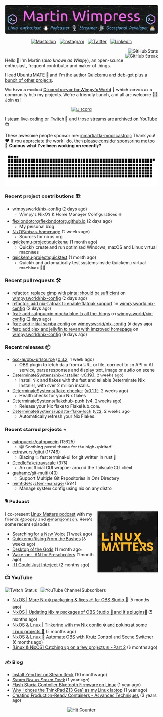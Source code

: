 <p align="center">
  <a href="https://wimpysworld.com" target="_blank"><img src="https://raw.githubusercontent.com/flexiondotorg/flexiondotorg/main/.github/github-header-image.png"></a>
</p>
<p align="center">
  &nbsp;<a href="https://fosstodon.org/@wimpy" target="_blank"><img alt="Mastodon" src="https://img.shields.io/badge/Mastodon-6468fa?style=for-the-badge&logo=mastodon&logoColor=%23ffffff"></a>&nbsp;
  &nbsp;<a href="https://www.instagram.com/wimpysworld/" target="_blank"><img alt="Instagram" src="https://img.shields.io/badge/instagram-d3175c?style=for-the-badge&logo=instagram&logoColor=%23ffffff"></a>&nbsp;
  &nbsp;<a href="https://twitter.com/m_wimpress" target="_blank"><img alt="Twitter" src="https://img.shields.io/badge/Twitter-303030?style=for-the-badge&logo=x&logoColor=%23ffffff"></a>&nbsp;
  &nbsp;<a href="https://www.linkedin.com/in/martinwimpress/" target="_blank"><img alt="LinkedIn" src="https://img.shields.io/badge/LinkedIn-1667be?style=for-the-badge&logo=linkedin&logoColor=%23ffffff"></a>&nbsp;
</p>
<a href="https://github.com/flexiondotorg" target="_blank"><img align="right" src="https://github-readme-stats.vercel.app/api?username=flexiondotorg&show_icons=true&show=reviews,discussions_started,discussions_answered,prs_merged&include_all_commits=true&bg_color=0E1117&title_color=fa66ed&icon_color=6bbbfa&text_color=c5c8c6&ring_color=98ed3f&border_radius=8" alt="GitHub Stats"></a>
<br />
<a href="https://github.com/flexiondotorg" target="_blank"><img align="right" src="https://streak-stats.demolab.com?user=flexiondotorg&theme=cobalt&border_radius=8&date_format=j%20M%5B%20Y%5D&mode=daily&card_width=465&hide_total_contributions=true" alt="GitHub Streak" /></a>

Hello 👋 I'm Martin (*also known as Wimpy*), an open-source enthusiast, frequent contributor and maker of things.

I lead [Ubuntu MATE](https://ubuntu-mate.org) 🧉 and I'm the author [Quickemu](https://github.com/quickemu-project)
and [deb-get](https://github.com/wimpysworld/deb-get) plus a [bunch of other projects](https://wimpysworld.com/projects/).

We have a modest [Discord server for Wimpy's World](https://wimpysworld.io/discord) 💬 which serves as a community hub my projects.
We're a friendly bunch, and all are welcome 🏳️‍🌈 Join us!

<div align="center"><a href="https://wimpysworld.io/discord" target="_blank"><img alt="Discord" src="https://img.shields.io/discord/712850672223125565?style=for-the-badge&logo=discord&logoColor=%23ffffff&label=Discord&labelColor=%234253e8&color=%23e4e2e2"></a></div>

I [steam live-coding on Twitch](https://twitch.tv/WimpysWorld) 📡 and those streams are [archived on YouTube](https://youtube.com/WimpysWorld) 📺️

These awesome people sponsor me: [mmartial](https://github.com/mmartial)[da-moon](https://github.com/da-moon)[castrojo](https://github.com/castrojo) Thank you! ❤️
If you appreciate the work I do, then [please consider sponsoring me too](https://github.com/sponsors/flexiondotorg) 🤑 **Curious what I've been working on recently?**
<div align="center">
  <img align="center" alt="GitHub Contribution Snake" src="https://raw.githubusercontent.com/flexiondotorg/flexiondotorg/snake/github-contribution-grid-snake-dark.svg">
</div>

### Recent project contributions 🏗️


- [wimpysworld/nix-config](https://github.com/wimpysworld/nix-config) (2 days ago)
  - Wimpy&#39;s NixOS  &amp; Home Manager Configurations ❄️
- [flexiondotorg/flexiondotorg.github.io](https://github.com/flexiondotorg/flexiondotorg.github.io) (2 days ago)
  - My personal blog
- [NixOS/nixos-homepage](https://github.com/NixOS/nixos-homepage) (2 weeks ago)
  - Sources for nixos.org
- [quickemu-project/quickemu](https://github.com/quickemu-project/quickemu) (1 month ago)
  - Quickly create and run optimised Windows, macOS and Linux virtual machines
- [quickemu-project/quicktest](https://github.com/quickemu-project/quicktest) (1 month ago)
  - Quickly and automatically test systems inside Quickemu virtual machines 🧑‍🔬

### Recent pull requests 🛠️


- [refactor: replace gimp with pinta; should be sufficient](https://github.com/wimpysworld/nix-config/pull/212) on [wimpysworld/nix-config](https://github.com/wimpysworld/nix-config) (2 days ago)
- [refactor: add nix-flatpak to enable flatpak support](https://github.com/wimpysworld/nix-config/pull/211) on [wimpysworld/nix-config](https://github.com/wimpysworld/nix-config) (2 days ago)
- [feat: add catppuccin mocha blue to all the things](https://github.com/wimpysworld/nix-config/pull/209) on [wimpysworld/nix-config](https://github.com/wimpysworld/nix-config) (2 days ago)
- [feat: add initial samba config](https://github.com/wimpysworld/nix-config/pull/207) on [wimpysworld/nix-config](https://github.com/wimpysworld/nix-config) (6 days ago)
- [feat: add plex and jellyfin to revan with improved homepage](https://github.com/wimpysworld/nix-config/pull/206) on [wimpysworld/nix-config](https://github.com/wimpysworld/nix-config) (6 days ago)

### Recent releases 📦️


- [occ-ai/obs-urlsource](https://github.com/occ-ai/obs-urlsource) ([0.3.2](https://github.com/occ-ai/obs-urlsource/releases/tag/0.3.2), 1 week ago)
  - OBS plugin to fetch data from a URL or file, connect to an API or AI service, parse responses and display text, image or audio on scene
- [DeterminateSystems/nix-installer](https://github.com/DeterminateSystems/nix-installer) ([v0.19.1](https://github.com/DeterminateSystems/nix-installer/releases/tag/v0.19.1), 2 weeks ago)
  - Install Nix and flakes with the fast and reliable Determinate Nix Installer, with over 2 million installs.
- [DeterminateSystems/flake-checker](https://github.com/DeterminateSystems/flake-checker) ([v0.1.19](https://github.com/DeterminateSystems/flake-checker/releases/tag/v0.1.19), 2 weeks ago)
  - Health checks for your Nix flakes
- [DeterminateSystems/flakehub-push](https://github.com/DeterminateSystems/flakehub-push) ([v4](https://github.com/DeterminateSystems/flakehub-push/releases/tag/v4), 2 weeks ago)
  - Release your Nix flake to FlakeHub.com.
- [DeterminateSystems/update-flake-lock](https://github.com/DeterminateSystems/update-flake-lock) ([v22](https://github.com/DeterminateSystems/update-flake-lock/releases/tag/v22), 2 weeks ago)
  - Automatically refresh your Nix Flakes.

### Recent starred projects ⭐️


- [catppuccin/catppuccin](https://github.com/catppuccin/catppuccin) (13625)
  - 😸 Soothing pastel theme for the high-spirited!
- [extrawurst/gitui](https://github.com/extrawurst/gitui) (17746)
  - Blazing 💥 fast terminal-ui for git written in rust 🦀
- [DeedleFake/trayscale](https://github.com/DeedleFake/trayscale) (378)
  - An unofficial GUI wrapper around the Tailscale CLI client.
- [grahamc/git-multi](https://github.com/grahamc/git-multi) (40)
  - Support Multiple Git Repositories in One Directory
- [numtide/system-manager](https://github.com/numtide/system-manager) (584)
  - Manage system config using nix on any distro

### 🎙️ Podcast
<img align="right" src="https://raw.githubusercontent.com/flexiondotorg/flexiondotorg/main/.github/linuxmatters.png" alt="Linux Matters Podcast" width="200" height="200">

I co-present [Linux Matters podcast](https://linuxmatters.sh) with my friends [@popey](https://github.com/popey) and [@marxjohnson](https://github.com/marxjohnson).
Here's some recent episodes:

- [Searching for a New Voice](https://linuxmatters.sh/31/) (1 week ago)
- [Quickemu Rising From the Bashes](https://linuxmatters.sh/30/) (3 weeks ago)
- [Desktop of the Gods](https://linuxmatters.sh/29/) (1 month ago)
- [Wake-on-LAN for Preschoolers](https://linuxmatters.sh/28/) (1 month ago)
- [If I Could Just Interject](https://linuxmatters.sh/27/) (2 months ago)

### 📺️ YouTube
<a href="https://twitch.tv/WimpysWorld" target="_blank"><img alt="Twitch Status" src="https://img.shields.io/twitch/status/WimpysWorld?style=for-the-badge&logo=twitch&logoColor=ffffff&label=Twitch&labelColor=%23904ef9&color=%23e4e2e2"></a>&nbsp;&nbsp;
<a href="https://youtube.com/WimpysWorld" target="_blank"><img alt="YouTube Channel Subscribers" src="https://img.shields.io/youtube/channel/subscribers/UChpYmMp7EFaxuogUX1eAqyw?style=for-the-badge&logo=youtube&logoColor=ffffff&label=YouTube&labelColor=%23fb1b20&color=%23e4e2e2"></a>

- [NixOS | More Nix ❄️ packaging &amp; fixes 🩹 for OBS Studio 📡](https://www.youtube.com/watch?v=VqNaOOm7Dhw) (5 months ago)
- [NixOS | Updating Nix ❄️ packages of OBS Studio 📡 and it&#39;s plugins🔌](https://www.youtube.com/watch?v=phgOv_UCbMM) (5 months ago)
- [NixOS &amp; Linux | Tinkering with my Nix config ❄️ and poking at some Linux projects 🐧](https://www.youtube.com/watch?v=biVQ_-v8oEo) (5 months ago)
- [NixOS &amp; Linux 🐧 Automate OBS with Kruiz Control and Scene Switcher](https://www.youtube.com/watch?v=BSITslJbMGA) (6 months ago)
- [[Linux &amp; NixOS] Catching up on a few projects ❄️ - Part 2](https://www.youtube.com/watch?v=IpiuKvqHU-c) (6 months ago)

### ✍️ Blog

- [Install ZeroTier on Steam Deck](https://wimpysworld.com/posts/install-zerotier-on-steamdeck/) (10 months ago)
- [Steam Box vs Steam Deck](https://wimpysworld.com/posts/steambox-vs-steamdeck/) (1 year ago)
- [Flash Stadia Controller Bluetooth Firmware on Linux](https://wimpysworld.com/posts/flash-stadia-controller-bluetooth-firmware-on-linux/) (1 year ago)
- [Why I chose the ThinkPad Z13 Gen1 as my Linux laptop](https://wimpysworld.com/posts/why-i-chose-the-thinkpad-z13-as-my-linux-laptop/) (1 year ago)
- [Creating Production-Ready Containers - Advanced Techniques](https://wimpysworld.com/posts/creating-production-ready-containers-advanced-techniques/) (3 years ago)

<p align="center">
  <a href="https://github.com/flexiondotorg/flexiondotorg" target="_blank"><img alt="Hit Counter" src="https://img.shields.io/endpoint?url=https%3A%2F%2Fhits.dwyl.com%2Fflexiondotorg%2Fflexiondotorg.json&style=flat-square&logo=github&logoColor=ffffff&label=Visitors&labelColor=%23f76ce9&color=%236fbbf6">
</p>
